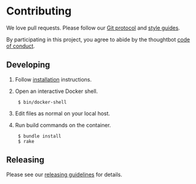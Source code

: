 # Contributing

We love pull requests. Please follow our [Git protocol][git] and
[style guides][style].

By participating in this project, you agree to abide by
the thoughtbot [code of conduct].

[code of conduct]: https://thoughtbot.com/open-source-code-of-conduct
[git]: https://github.com/thoughtbot/guides/tree/master/protocol/git
[style]: https://github.com/thoughtbot/guides/tree/master/style

## Developing

1. Follow [installation](README.md#installation) instructions.

1. Open an interactive Docker shell.

        $ bin/docker-shell

1. Edit files as normal on your local host.

1. Run build commands on the container.

        $ bundle install
        $ rake

## Releasing

Please see our [releasing guidelines](RELEASING.md) for details.

